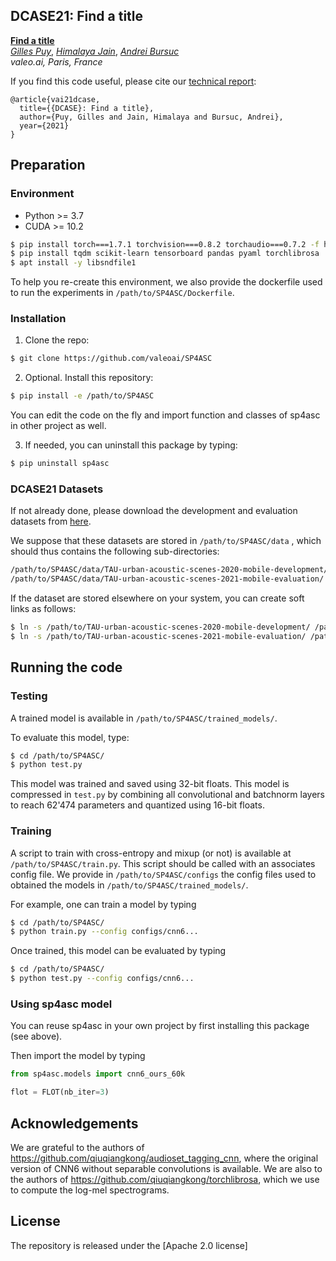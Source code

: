 ## DCASE21: Find a title

[**Find a title**]()  
[*Gilles Puy*](https://sites.google.com/site/puygilles/home),
[*Himalaya Jain*](https://himalayajain.github.io/),
[*Andrei Bursuc*](https://abursuc.github.io/)  
*valeo.ai, Paris, France*

If you find this code useful, please cite our [technical report]():
```
@article{vai21dcase,
  title={{DCASE}: Find a title},
  author={Puy, Gilles and Jain, Himalaya and Bursuc, Andrei},
  year={2021}
}
```


## Preparation

### Environment
* Python >= 3.7
* CUDA >= 10.2
```bash
$ pip install torch===1.7.1 torchvision===0.8.2 torchaudio===0.7.2 -f https://download.pytorch.org/whl/torch_stable.html
$ pip install tqdm scikit-learn tensorboard pandas pyaml torchlibrosa
$ apt install -y libsndfile1
```

To help you re-create this environment, we also provide the dockerfile used to run the experiments in 
```/path/to/SP4ASC/Dockerfile```.
 
### Installation
1. Clone the repo:
```bash
$ git clone https://github.com/valeoai/SP4ASC
```

2. Optional. Install this repository:
```bash
$ pip install -e /path/to/SP4ASC
```
You can edit the code on the fly and import function and classes of sp4asc in other project as well.

3. If needed, you can uninstall this package by typing:
```bash
$ pip uninstall sp4asc
```

### DCASE21 Datasets
If not already done, please download the development and evaluation datasets from
[here](http://dcase.community/challenge2021/task-acoustic-scene-classification#download). 

We suppose that these datasets are stored in ```/path/to/SP4ASC/data``` , which should thus 
contains the following sub-directories:
```bash
/path/to/SP4ASC/data/TAU-urban-acoustic-scenes-2020-mobile-development/ 
/path/to/SP4ASC/data/TAU-urban-acoustic-scenes-2021-mobile-evaluation/
```

If the dataset are stored elsewhere on your system, you can create soft links as follows:
```bash
$ ln -s /path/to/TAU-urban-acoustic-scenes-2020-mobile-development/ /path/to/SP4ASC/data/
$ ln -s /path/to/TAU-urban-acoustic-scenes-2021-mobile-evaluation/ /path/to/SP4ASC/data/
```


## Running the code

### Testing

A trained model is available in ```/path/to/SP4ASC/trained_models/```.

To evaluate this model, type:
```bash
$ cd /path/to/SP4ASC/
$ python test.py
```

This model was trained and saved using 32-bit floats. 
This model is compressed in `test.py` by combining all convolutional and batchnorm layers to reach 62'474 parameters
and quantized using 16-bit floats. 

### Training

A script to train with cross-entropy and mixup (or not) is available at ```/path/to/SP4ASC/train.py```.
This script should be called with an associates config file. We provide in ```/path/to/SP4ASC/configs``` the config files used to obtained the models in ```/path/to/SP4ASC/trained_models/```.

For example, one can train a model by typing
```bash
$ cd /path/to/SP4ASC/
$ python train.py --config configs/cnn6...
```

Once trained, this model can be evaluated by typing
```bash
$ cd /path/to/SP4ASC/
$ python test.py --config configs/cnn6...
```

### Using sp4asc model

You can reuse sp4asc in your own project by first installing this package (see above).

Then import the model by typing
```python
from sp4asc.models import cnn6_ours_60k
```

```python
flot = FLOT(nb_iter=3)
```


## Acknowledgements
We are grateful to the authors of https://github.com/qiuqiangkong/audioset_tagging_cnn, where the original version of CNN6 without separable convolutions is available. 
We are also to the authors of https://github.com/qiuqiangkong/torchlibrosa, which we use to compute the log-mel spectrograms.

## License
The repository is released under the [Apache 2.0 license]

